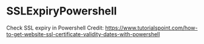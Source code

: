 # SSLExpiryPowershell
Check SSL expiry in Powershell
Credit: https://www.tutorialspoint.com/how-to-get-website-ssl-certificate-validity-dates-with-powershell

